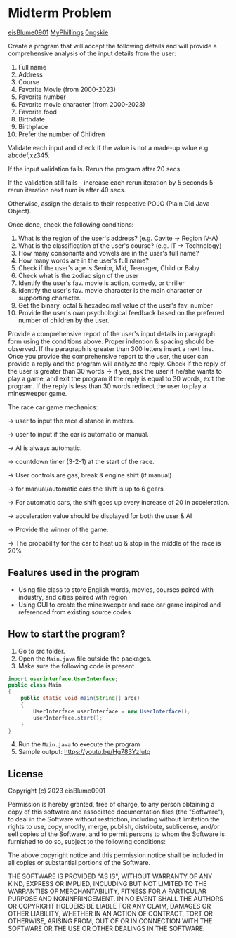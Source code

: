# Midterm Problem
[eisBlume0901](https://github.com/eisBlume0901) 
[MyPhillings](https://github.com/MyPhilings)
[0ngskie](https://github.com/0ngskie)

Create a program that will accept the following details and will
provide a comprehensive analysis of the input details from the user:

1. Full name
2. Address
3. Course
4. Favorite Movie (from 2000-2023)
5. Favorite number
6. Favorite movie character (from 2000-2023)
7. Favorite food
8. Birthdate
9. Birthplace
10. Prefer the number of Children

Validate each input and check if the value is not a made-up value e.g. abcdef,xz345.

If the input validation fails. Rerun the program after 20 secs

If the validation still fails - increase each rerun iteration by 5 seconds
5 rerun iteration next num is after 40 secs.

Otherwise, assign the details to their respective POJO (Plain Old Java Object).

Once done, check the following conditions:
1. What is the region of the user's address? (e.g. Cavite -> Region IV-A)
2. What is the classification of the user's course? (e.g. IT -> Technology)
3. How many consonants and vowels are in the user's full name?
4. How many words are in the user's full name?
5. Check if the user's age is Senior, Mid, Teenager, Child or Baby
6. Check what is the zodiac sign of the user
7. Identify the user's fav. movie is action, comedy, or thriller
8. Identify the user's fav. movie character is the main character or supporting character.
9. Get the binary, octal & hexadecimal value of the user's  fav. number
10. Provide the user's own psychological feedback based on the preferred number of children by the user.

Provide a comprehensive report of the user's input details in paragraph form using
the conditions above. Proper indention & spacing should be observed. If the paragraph is
greater than 300 letters insert a next line. Once you provide the comprehensive report
to the user, the user can provide a reply and the program will analyze the reply. Check if the
reply of the user is greater than 30 words -> if yes, ask the user if he/she wants to play a game,
and exit the program if the reply is equal to 30 words, exit the program. If the reply is less than 30 words
redirect the user to play a minesweeper game.

The race car game mechanics:

-> user to input the race distance in meters.

-> user to input if the car is automatic or manual.

-> AI is always automatic.

-> countdown timer (3-2-1) at the start of the race.

-> User controls are gas, break & engine shift (if manual)

-> for manual/automatic cars the shift is up to 6 gears

-> For automatic cars, the shift goes up every increase of 20 in acceleration.

-> acceleration value should be displayed for both the user & AI

-> Provide the winner of the game.

-> The probability for the car to heat up & stop in the middle of the race is 20%

## Features used in the program
* Using file class to store English words, movies, courses paired with industry, and cities paired with region
* Using GUI to create the minesweeper and race car game inspired and referenced from existing source codes

## How to start the program?
1. Go to src folder.
2. Open the `Main.java` file outside the packages.
3. Make sure the following code is present
```java
import userinterface.UserInterface;
public class Main
{
    public static void main(String[] args)
    {
        UserInterface userInterface = new UserInterface();
        userInterface.start();
    }
}
```
4. Run the `Main.java` to execute the program
5. Sample output: https://youtu.be/Hg783YzIutg

## License
Copyright (c) 2023 eisBlume0901

Permission is hereby granted, free of charge, to any person obtaining a copy
of this software and associated documentation files (the "Software"), to deal
in the Software without restriction, including without limitation the rights
to use, copy, modify, merge, publish, distribute, sublicense, and/or sell
copies of the Software, and to permit persons to whom the Software is
furnished to do so, subject to the following conditions:

The above copyright notice and this permission notice shall be included in all
copies or substantial portions of the Software.

THE SOFTWARE IS PROVIDED "AS IS", WITHOUT WARRANTY OF ANY KIND,
EXPRESS OR IMPLIED, INCLUDING BUT NOT LIMITED TO THE WARRANTIES OF
MERCHANTABILITY, FITNESS FOR A PARTICULAR PURPOSE AND NONINFRINGEMENT.
IN NO EVENT SHALL THE AUTHORS OR COPYRIGHT HOLDERS BE LIABLE FOR ANY CLAIM,
DAMAGES OR OTHER LIABILITY, WHETHER IN AN ACTION OF CONTRACT, TORT OR
OTHERWISE, ARISING FROM, OUT OF OR IN CONNECTION WITH THE SOFTWARE OR THE USE
OR OTHER DEALINGS IN THE SOFTWARE.
